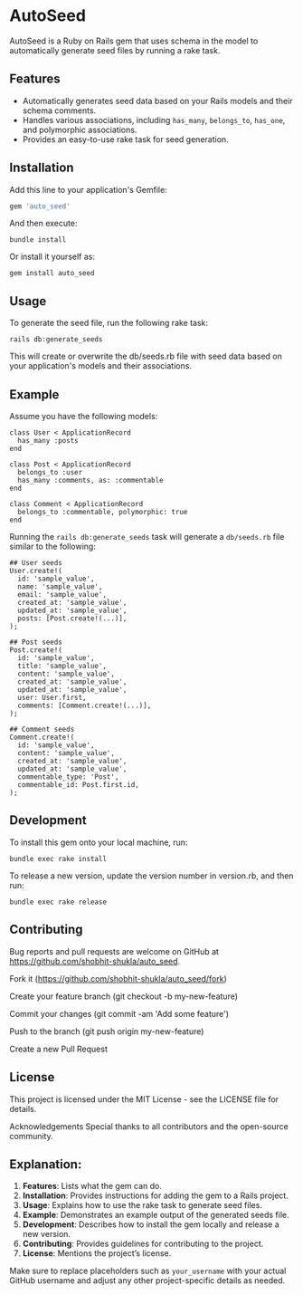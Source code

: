 # AutoSeed

AutoSeed is a Ruby on Rails gem that uses schema in the model to automatically generate seed files by running a rake task.

## Features

- Automatically generates seed data based on your Rails models and their schema comments.
- Handles various associations, including `has_many`, `belongs_to`, `has_one`, and polymorphic associations.
- Provides an easy-to-use rake task for seed generation.

## Installation

Add this line to your application's Gemfile:

```ruby
gem 'auto_seed'
```

And then execute:

```
bundle install
```

Or install it yourself as:

```
gem install auto_seed
```

## Usage

To generate the seed file, run the following rake task:

```
rails db:generate_seeds
```

This will create or overwrite the db/seeds.rb file with seed data based on your application's models and their associations.

## Example

Assume you have the following models:

```
class User < ApplicationRecord
  has_many :posts
end

class Post < ApplicationRecord
  belongs_to :user
  has_many :comments, as: :commentable
end

class Comment < ApplicationRecord
  belongs_to :commentable, polymorphic: true
end
```

Running the `rails db:generate_seeds` task will generate a `db/seeds.rb` file similar to the following:

```
## User seeds
User.create!(
  id: 'sample_value',
  name: 'sample_value',
  email: 'sample_value',
  created_at: 'sample_value',
  updated_at: 'sample_value',
  posts: [Post.create!(...)],
);

## Post seeds
Post.create!(
  id: 'sample_value',
  title: 'sample_value',
  content: 'sample_value',
  created_at: 'sample_value',
  updated_at: 'sample_value',
  user: User.first,
  comments: [Comment.create!(...)],
);

## Comment seeds
Comment.create!(
  id: 'sample_value',
  content: 'sample_value',
  created_at: 'sample_value',
  updated_at: 'sample_value',
  commentable_type: 'Post',
  commentable_id: Post.first.id,
);
```

## Development

To install this gem onto your local machine, run:

```
bundle exec rake install
```

To release a new version, update the version number in version.rb, and then run:

```
bundle exec rake release
```

## Contributing

Bug reports and pull requests are welcome on GitHub at https://github.com/shobhit-shukla/auto_seed.

Fork it (https://github.com/shobhit-shukla/auto_seed/fork)

Create your feature branch (git checkout -b my-new-feature)

Commit your changes (git commit -am 'Add some feature')

Push to the branch (git push origin my-new-feature)

Create a new Pull Request

## License

This project is licensed under the MIT License - see the LICENSE file for details.

Acknowledgements
Special thanks to all contributors and the open-source community.

## Explanation:

1. **Features**: Lists what the gem can do.
2. **Installation**: Provides instructions for adding the gem to a Rails project.
3. **Usage**: Explains how to use the rake task to generate seed files.
4. **Example**: Demonstrates an example output of the generated seeds file.
5. **Development**: Describes how to install the gem locally and release a new version.
6. **Contributing**: Provides guidelines for contributing to the project.
7. **License**: Mentions the project’s license.

Make sure to replace placeholders such as `your_username` with your actual GitHub username and adjust any other project-specific details as needed.
